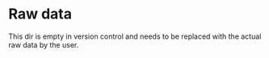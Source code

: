 # Raw data

This dir is empty in version control and needs to be replaced with the actual raw data by the user.
